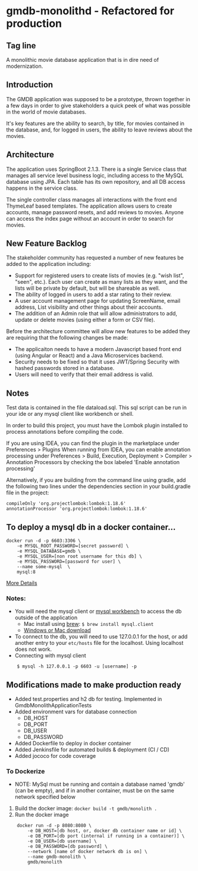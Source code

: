 # gmdb-monolithd - Refactored for production

## Tag line
A monolithic movie database application that is in dire need of modernization.

## Introduction
The GMDB application was supposed to be a prototype, thrown together in a few days in order to give stakeholders a quick peek of what was possible in the world of movie databases.

It's key features are the ability to search, by title, for movies contained in the database, and, for logged in users, the ability to leave reviews about the movies.

## Architecture
The application uses SpringBoot 2.1.3.  There is a single Service class that manages all service level business logic, including access to the MySQL database using JPA.  Each table has its own repository, and all DB access happens in the service class.

The single controller class manages all interactions with the front end ThymeLeaf based templates.  The application allows users to create accounts, manage password resets, and add reviews to movies.  Anyone can access the index page without an account in 
order to search for movies.

## New Feature Backlog
The stakeholder community has requested a number of new features be added to the application including:
- Support for registered users to create lists of movies (e.g. "wish list", "seen", etc.).  Each user can create as many lists as they want, and the lists will be private by default, but will be shareable as well.
- The ability of logged in users to add a star rating to their review.
- A user account management page for updating ScreenName, email address, List visibility and other things about their accounts.
- The addition of an Admin role that will allow administrators to add, update or delete movies (using either a form or CSV file).

Before the architecture committee will allow new features to be added they are requiring that the following changes be made:
- The applicaiton needs to have a modern Javascript based front end (using Angular or React) and a Java Microservices backend.
- Security needs to be fixed so that it uses JWT/Spring Security with hashed passwords stored in a database.
- Users will need to verify that their email address is valid.

## Notes
Test data is contained in the file dataload.sql. This sql script can be run in your ide or any mysql client like workbench or shell.

In order to build this project, you must have the Lombok plugin installed to process annotations before compiling the code.

If you are using IDEA, you can find the plugin in the marketplace under Preferences > Plugins
When running from IDEA, you can enable annotation processing under Preferences > Build, Execution, Deployment > Compiler > Annotation Processors by checking the box labeled 'Enable annotation processing'

Alternatively, if you are building from the command line using gradle, add the following two lines under the dependencies section in your build.gradle file in the project:
```
compileOnly 'org.projectlombok:lombok:1.18.6'
annotationProcessor 'org.projectlombok:lombok:1.18.6'
```

## To deploy a mysql db in a docker container...
```
docker run -d -p 6603:3306 \
    -e MYSQL_ROOT_PASSWORD=[secret password] \
    -e MYSQL_DATABASE=gmdb \
    -e MYSQL_USER=[non root username for this db] \
    -e MYSQL_PASSWORD=[password for user] \
    --name some-mysql  \
    mysql:8
```
[More Details](https://hub.docker.com/_/mysql) 

### Notes:
* You will need the mysql client or [mysql workbench](https://dev.mysql.com/downloads/workbench/) to access the db outside of the application
  * Mac install using [brew](http://brew.sh): ` $ brew install mysql.client `
  * [Windows or Mac download](https://dev.mysql.com/downloads/shell/)
* To connect to the db, you will need to use 127.0.0.1 for the host, or add another entry to your `etc/hosts` file for the localhost.  Using localhost does not work.
* Connecting with mysql client
```
    $ mysql -h 127.0.0.1 -p 6603 -u [username] -p
```

## Modifications made to make production ready
* Added test.properties and h2 db for testing.  Implemented in GmdbMonolithApplicationTests
* Added environment vars for database connection
  * DB_HOST
  * DB_PORT
  * DB_USER
  * DB_PASSWORD
* Added Dockerfile to deploy in docker container
* Added Jenkinsfile for automated builds & deployment (CI / CD)
* Added jococo for code coverage 

### To Dockerize
* NOTE: MySql must be running and contain a database named 'gmdb' (can be empty), and if in another container, must be on the same network specified below
1. Build the docker image: ` docker build -t gmdb/monolith . `
1. Run the docker image
```
    docker run -d -p 8080:8080 \
        -e DB_HOST=[db host, or, docker db container name or id] \
        -e DB_PORT=[db port (internal if running in a container)] \
        -e DB_USER=[db username] \
        -e DB_PASSWORD=[db password] \
        --network [name of docker network db is on] \
        --name gmdb-monolith \
        gmdb/monolith
``` 
